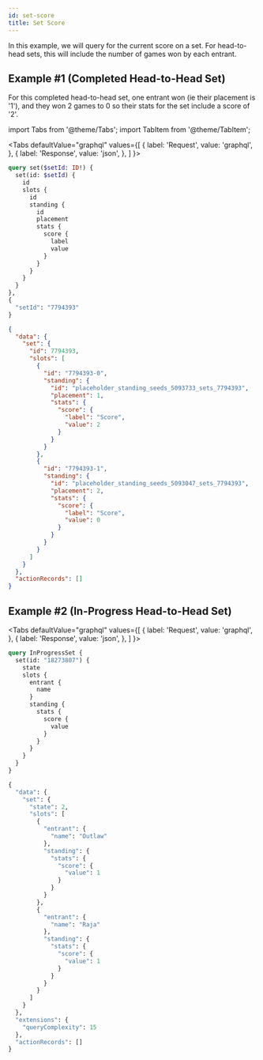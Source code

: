 ```yaml
---
id: set-score
title: Set Score
---
```


In this example, we will query for the current score on a set.
For head-to-head sets, this will include the number of games won by each entrant.

## Example #1 (Completed Head-to-Head Set)

For this completed head-to-head set, one entrant won (ie their placement is '1'),
and they won 2 games to 0 so their stats for the set include a score of '2'.

import Tabs from '@theme/Tabs';
import TabItem from '@theme/TabItem';

<Tabs
defaultValue="graphql"
values={[
{ label: 'Request', value: 'graphql', },
{ label: 'Response', value: 'json', },
]
}>
<TabItem value="graphql">

```graphql
query set($setId: ID!) {
  set(id: $setId) {
    id
    slots {
      id
      standing {
        id
        placement
        stats {
          score {
            label
            value
          }
        }
      }
    }
  }
},
{
  "setId": "7794393"
}
```

</TabItem>

<TabItem value="json">

```json
{
  "data": {
    "set": {
      "id": 7794393,
      "slots": [
        {
          "id": "7794393-0",
          "standing": {
            "id": "placeholder_standing_seeds_5093733_sets_7794393",
            "placement": 1,
            "stats": {
              "score": {
                "label": "Score",
                "value": 2
              }
            }
          }
        },
        {
          "id": "7794393-1",
          "standing": {
            "id": "placeholder_standing_seeds_5093047_sets_7794393",
            "placement": 2,
            "stats": {
              "score": {
                "label": "Score",
                "value": 0
              }
            }
          }
        }
      ]
    }
  },
  "actionRecords": []
}
```

</TabItem>
</Tabs>

## Example #2 (In-Progress Head-to-Head Set)

<Tabs
defaultValue="graphql"
values={[
{ label: 'Request', value: 'graphql', },
{ label: 'Response', value: 'json', },
]
}>
<TabItem value="graphql">

```graphql
query InProgressSet {
  set(id: "18273807") {
    state
    slots {
      entrant {
        name
      }
      standing {
        stats {
          score {
            value
          }
        }
      }
    }
  }
}
```

</TabItem>

<TabItem value="json">

```graphql
{
  "data": {
    "set": {
      "state": 2,
      "slots": [
        {
          "entrant": {
            "name": "Outlaw"
          },
          "standing": {
            "stats": {
              "score": {
                "value": 1
              }
            }
          }
        },
        {
          "entrant": {
            "name": "Raja"
          },
          "standing": {
            "stats": {
              "score": {
                "value": 1
              }
            }
          }
        }
      ]
    }
  },
  "extensions": {
    "queryComplexity": 15
  },
  "actionRecords": []
}
```

</TabItem>
</Tabs>
